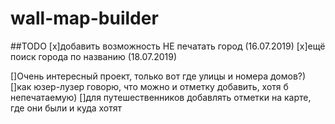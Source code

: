 # wall-map-builder
##TODO
[x]добавить возможность НЕ печатать город (16.07.2019)
[x]ещё поиск города по названию (18.07.2019)

[]Очень интересный проект, только вот где улицы и номера домов?)
[]как юзер-лузер говорю, что можно и отметку добавить, хотя б непечатаемую)
[]для путешественников добавлять отметки на карте, где они были и куда хотят
